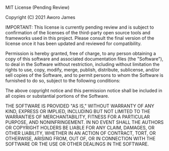 
MIT License (Pending Review)

Copyright (C) 2021 Aworo James

IMPORTANT: This license is currently pending review and is subject to confirmation of the licenses of the third-party open source tools and 
frameworks used in this project. Please consult the final version of the license once it has been updated and reviewed for compatibility.

Permission is hereby granted, free of charge, to any person obtaining a copy of this software and associated documentation files 
(the "Software"), to deal in the Software without restriction, including without limitation the rights to use, copy, modify, merge, 
publish, distribute, sublicense, and/or sell copies of the Software, and to permit persons to whom the Software is furnished to do so, 
subject to the following conditions:

The above copyright notice and this permission notice shall be included in all copies or substantial portions of the Software.

THE SOFTWARE IS PROVIDED "AS IS," WITHOUT WARRANTY OF ANY KIND, EXPRESS OR IMPLIED, INCLUDING BUT NOT LIMITED TO THE WARRANTIES OF 
MERCHANTABILITY, FITNESS FOR A PARTICULAR PURPOSE, AND NONINFRINGEMENT. IN NO EVENT SHALL THE AUTHORS OR COPYRIGHT HOLDERS BE LIABLE 
FOR ANY CLAIM, DAMAGES, OR OTHER LIABILITY, WHETHER IN AN ACTION OF CONTRACT, TORT, OR OTHERWISE, ARISING FROM, OUT OF, OR IN CONNECTION 
WITH THE SOFTWARE OR THE USE OR OTHER DEALINGS IN THE SOFTWARE.

